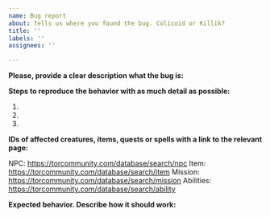```yaml
---
name: Bug report
about: Tells us where you found the bug. Colicoid or Killik?
title: ''
labels: ''
assignees: ''

---
```


**Please, provide a clear description what the bug is:**

**Steps to reproduce the behavior with as much detail as possible:**

1.
2.
3.

**IDs of affected creatures, items, quests or spells with a link to the relevant page:**

NPC: https://torcommunity.com/database/search/npc
Item: https://torcommunity.com/database/search/item
Mission: https://torcommunity.com/database/search/mission
Abilities: https://torcommunity.com/database/search/ability

**Expected behavior. Describe how it should work:**
